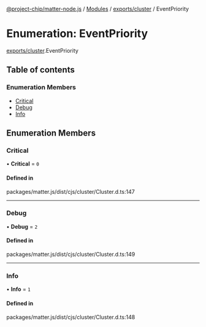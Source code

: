 [@project-chip/matter-node.js](../README.md) / [Modules](../modules.md) / [exports/cluster](../modules/exports_cluster.md) / EventPriority

# Enumeration: EventPriority

[exports/cluster](../modules/exports_cluster.md).EventPriority

## Table of contents

### Enumeration Members

- [Critical](exports_cluster.EventPriority.md#critical)
- [Debug](exports_cluster.EventPriority.md#debug)
- [Info](exports_cluster.EventPriority.md#info)

## Enumeration Members

### Critical

• **Critical** = ``0``

#### Defined in

packages/matter.js/dist/cjs/cluster/Cluster.d.ts:147

___

### Debug

• **Debug** = ``2``

#### Defined in

packages/matter.js/dist/cjs/cluster/Cluster.d.ts:149

___

### Info

• **Info** = ``1``

#### Defined in

packages/matter.js/dist/cjs/cluster/Cluster.d.ts:148
